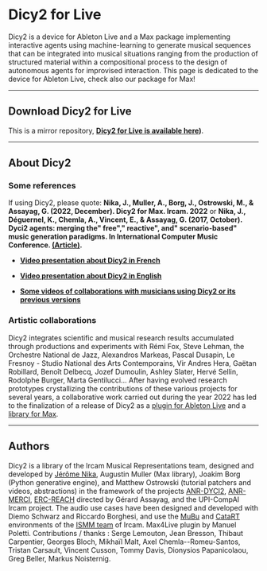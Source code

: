 # Dicy2 for Live
Dicy2 is a device for Ableton Live and a Max package implementing interactive agents using machine-learning to generate musical sequences that can be integrated into musical situations ranging from the production of structured material within a compositional process to the design of autonomous agents for improvised interaction. This page is dedicated to the device for Ableton Live, check also our package for Max!

------

## Download Dicy2 for Live
This is a mirror repository, __[Dicy2 for Live is available here](https://forum.ircam.fr/projects/detail/dicy2-for-live/))__.

------

## About Dicy2

### Some references
If using Dicy2, please quote:
__Nika, J., Muller, A., Borg, J., Ostrowski, M., & Assayag, G. (2022, December). Dicy2 for Max. Ircam. 2022__ or __Nika, J., Déguernel, K., Chemla, A., Vincent, E., & Assayag, G. (2017, October). Dyci2 agents: merging the" free"," reactive", and" scenario-based" music generation paradigms. In International Computer Music Conference. [(Article)](https://hal.archives-ouvertes.fr/hal-01583089/document).__

* __[Video presentation about Dicy2 in French](https://youtu.be/Co_9xZTFPEs)__

* __[Video presentation about Dicy2 in English](https://youtu.be/RXKJbpJb8w4?t=1530)__

* __[Some videos of collaborations with musicians using Dicy2 or its previous versions](https://youtube.com/playlist?list=PL-C_JLZNFAGfGwtMPrRz9gOD3LnAMnHkO)__

### Artistic collaborations
Dicy2 integrates scientific and musical research results accumulated through productions and experiments with Rémi Fox, Steve Lehman, the Orchestre National de Jazz, Alexandros Markeas, Pascal Dusapin, Le Fresnoy - Studio National des Arts Contemporains, Vir Andres Hera, Gaëtan Robillard, Benoît Delbecq, Jozef Dumoulin, Ashley Slater, Hervé Sellin, Rodolphe Burger, Marta Gentilucci... After having evolved research prototypes crystallizing the contributions of these various projects for several years, a collaborative work carried out during the year 2022 has led to the finalization of a release of Dicy2 as a [plugin for Ableton Live](https://forum.ircam.fr/projects/detail/dicy2-for-live/) and a [library for Max](https://forum.ircam.fr/projects/detail/dicy2/).

------

## Authors

Dicy2 is a library of the Ircam Musical Representations team, designed and developed by [Jérôme Nika](https://jeromenika.com/), Augustin Muller (Max library), Joakim Borg (Python generative engine), and Matthew Ostrowski (tutorial patchers and videos, abstractions) in the framework of the projects [ANR-DYCI2](http://repmus.ircam.fr/dyci2), [ANR-MERCI](http://repmus.ircam.fr/merci), [ERC-REACH](http://repmus.ircam.fr/reach) directed by Gérard Assayag, and the UPI-CompAI Ircam project.
The audio use cases have been designed and developed with Diemo Schwarz and Riccardo Borghesi, and use the [MuBu](https://forum.ircam.fr/projects/detail/mubu/) and [CataRT](https://ircam-ismm.github.io/max-msp/catart.html) environments of the [ISMM team](https://www.stms-lab.fr/team/interaction-son-musique-mouvement/) of Ircam. Max4Live plugin by Manuel Poletti.
Contributions / thanks : Serge Lemouton, Jean Bresson, Thibaut Carpentier, Georges Bloch, Mikhaïl Malt, Axel Chemla--Romeu-Santos, Tristan Carsault, Vincent Cusson, Tommy Davis, Dionysios Papanicolaou, Greg Beller, Markus Noisternig.
